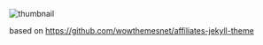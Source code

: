 ![thumbnail](https://shm-m.github.io/assets/images/renewal-blog.png)

based on https://github.com/wowthemesnet/affiliates-jekyll-theme
